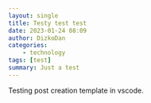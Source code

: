 ```yaml
---
layout: single
title: Testy test test
date: 2023-01-24 08:09
author: DizkoDan
categories: 
    - technology
tags: [test]
summary: Just a test
---
```


Testing post creation template in vscode.